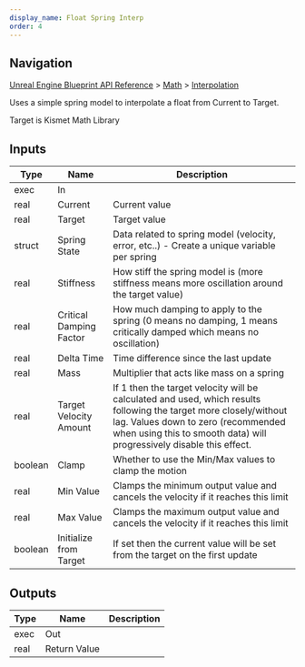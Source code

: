 ```yaml
---
display_name: Float Spring Interp
order: 4
---
```

## Navigation

[Unreal Engine Blueprint API Reference](https://dev.epicgames.com/documentation/en-us/unreal-engine/BlueprintAPI) > [Math](https://dev.epicgames.com/documentation/en-us/unreal-engine/BlueprintAPI/Math) > [Interpolation](https://dev.epicgames.com/documentation/en-us/unreal-engine/BlueprintAPI/Math/Interpolation)

Uses a simple spring model to interpolate a float from Current to Target.

Target is Kismet Math Library

## Inputs

| Type | Name | Description |
| --- | --- | --- |
| exec | In |  |
| real | Current | Current value |
| real | Target | Target value |
| struct | Spring State | Data related to spring model (velocity, error, etc..) - Create a unique variable per spring |
| real | Stiffness | How stiff the spring model is (more stiffness means more oscillation around the target value) |
| real | Critical Damping Factor | How much damping to apply to the spring (0 means no damping, 1 means critically damped which means no oscillation) |
| real | Delta Time | Time difference since the last update |
| real | Mass | Multiplier that acts like mass on a spring |
| real | Target Velocity Amount | If 1 then the target velocity will be calculated and used, which results following the target more closely/without lag. Values down to zero (recommended when using this to smooth data) will progressively disable this effect. |
| boolean | Clamp | Whether to use the Min/Max values to clamp the motion |
| real | Min Value | Clamps the minimum output value and cancels the velocity if it reaches this limit |
| real | Max Value | Clamps the maximum output value and cancels the velocity if it reaches this limit |
| boolean | Initialize from Target | If set then the current value will be set from the target on the first update |

## Outputs

| Type | Name | Description |
| --- | --- | --- |
| exec | Out |  |
| real | Return Value |  |

